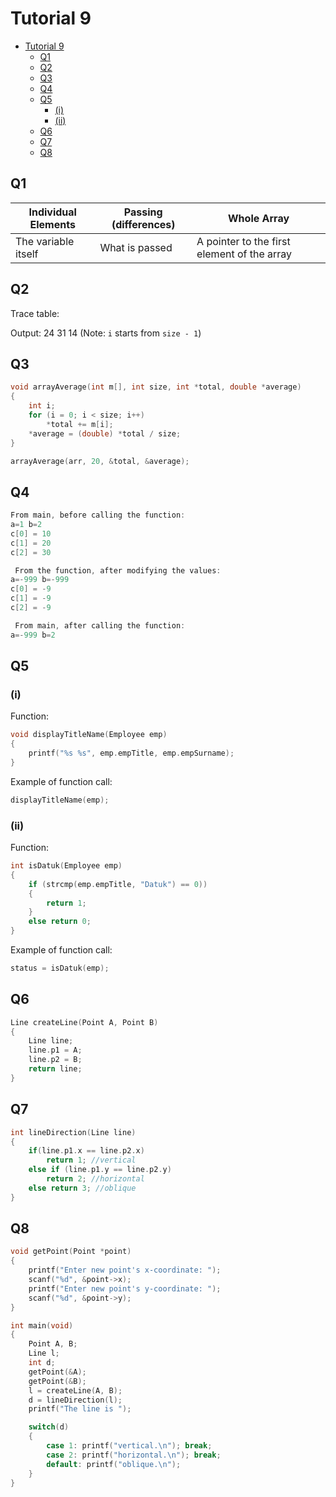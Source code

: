 # Tutorial 9
- [Tutorial 9](#tutorial-9)
  - [Q1](#q1)
  - [Q2](#q2)
  - [Q3](#q3)
  - [Q4](#q4)
  - [Q5](#q5)
    - [(i)](#i)
    - [(ii)](#ii)
  - [Q6](#q6)
  - [Q7](#q7)
  - [Q8](#q8)

## Q1

| Individual Elements | Passing (differences) | Whole Array |
| ------------------- | --------------------- | ----------- |
| The variable itself | What is passed | A pointer to the first element of the array |

## Q2

Trace table:

Output:
24
31
14
(Note: `i` starts from `size - 1`)

## Q3

```c
void arrayAverage(int m[], int size, int *total, double *average)
{
    int i;
    for (i = 0; i < size; i++)
        *total += m[i];
    *average = (double) *total / size;
}

arrayAverage(arr, 20, &total, &average);
```

## Q4

```c
From main, before calling the function:
a=1 b=2
c[0] = 10
c[1] = 20
c[2] = 30

 From the function, after modifying the values:
a=-999 b=-999
c[0] = -9
c[1] = -9
c[2] = -9

 From main, after calling the function:
a=-999 b=2
```

## Q5

### (i)

Function:

```c
void displayTitleName(Employee emp)
{
    printf("%s %s", emp.empTitle, emp.empSurname);
}
```

Example of function call:

```c
displayTitleName(emp);
```

### (ii)

Function:

```c
int isDatuk(Employee emp)
{
    if (strcmp(emp.empTitle, "Datuk") == 0))
    {
        return 1;
    }
    else return 0;
}
```

Example of function call:

```c
status = isDatuk(emp);
```

## Q6

```c
Line createLine(Point A, Point B)
{
    Line line;
    line.p1 = A;
    line.p2 = B;
    return line;
}
```

## Q7

```c
int lineDirection(Line line)
{
    if(line.p1.x == line.p2.x)
        return 1; //vertical
    else if (line.p1.y == line.p2.y)
        return 2; //horizontal
    else return 3; //oblique
}
```

## Q8

```c
void getPoint(Point *point)
{
    printf("Enter new point's x-coordinate: ");
    scanf("%d", &point->x);
    printf("Enter new point's y-coordinate: ");
    scanf("%d", &point->y);
}
```

```c
int main(void)
{
    Point A, B;
    Line l;
    int d;
    getPoint(&A);
    getPoint(&B);
    l = createLine(A, B);
    d = lineDirection(l);
    printf("The line is ");

    switch(d)
    {
        case 1: printf("vertical.\n"); break;
        case 2: printf("horizontal.\n"); break;
        default: printf("oblique.\n");
    }
}
```